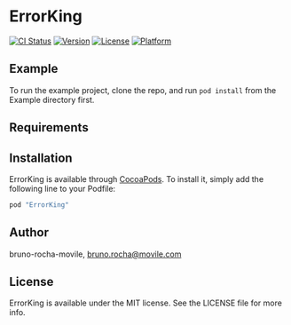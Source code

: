 # ErrorKing

[![CI Status](http://img.shields.io/travis/bruno-rocha-movile/ErrorKing.svg?style=flat)](https://travis-ci.org/bruno-rocha-movile/ErrorKing)
[![Version](https://img.shields.io/cocoapods/v/ErrorKing.svg?style=flat)](http://cocoapods.org/pods/ErrorKing)
[![License](https://img.shields.io/cocoapods/l/ErrorKing.svg?style=flat)](http://cocoapods.org/pods/ErrorKing)
[![Platform](https://img.shields.io/cocoapods/p/ErrorKing.svg?style=flat)](http://cocoapods.org/pods/ErrorKing)

## Example

To run the example project, clone the repo, and run `pod install` from the Example directory first.

## Requirements

## Installation

ErrorKing is available through [CocoaPods](http://cocoapods.org). To install
it, simply add the following line to your Podfile:

```ruby
pod "ErrorKing"
```

## Author

bruno-rocha-movile, bruno.rocha@movile.com

## License

ErrorKing is available under the MIT license. See the LICENSE file for more info.
